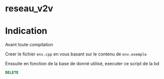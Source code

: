 # reseau_v2v
# Indication

Avant toute compilation

Creer le fichier `env.cpp` en vous basant sur le contenu de `env.exemple`

Enssuite en fonction de la base de donné utilisé, executer ce script de la bd
```sql
DELETE
```
